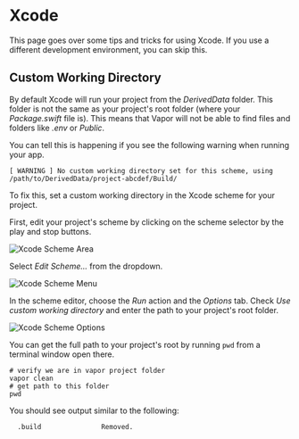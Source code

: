 # Xcode

This page goes over some tips and tricks for using Xcode. If you use a different development environment, you can skip this.

## Custom Working Directory

By default Xcode will run your project from the _DerivedData_ folder. This folder is not the same as your project's root folder (where your _Package.swift_ file is). This means that Vapor will not be able to find files and folders like _.env_ or _Public_.

You can tell this is happening if you see the following warning when running your app. 

```fish
[ WARNING ] No custom working directory set for this scheme, using /path/to/DerivedData/project-abcdef/Build/
```

To fix this, set a custom working directory in the Xcode scheme for your project. 

First, edit your project's scheme by clicking on the scheme selector by the play and stop buttons. 

![Xcode Scheme Area](images/xcode-scheme-area.png)

Select _Edit Scheme..._ from the dropdown.

![Xcode Scheme Menu](images/xcode-scheme-menu.png)

In the scheme editor, choose the _Run_ action and the _Options_ tab. Check _Use custom working directory_ and enter the path to your project's root folder.

![Xcode Scheme Options](images/xcode-scheme-options.png)

You can get the full path to your project's root by running `pwd` from a terminal window open there.

```fish
# verify we are in vapor project folder
vapor clean
# get path to this folder
pwd
```

You should see output similar to the following:

```fish                                                   
  .build               Removed. 
```
